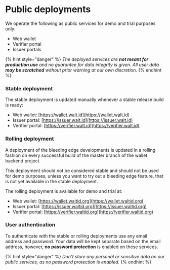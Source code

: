 # Public deployments

We operate the following as public services for demo and trial purposes only:

* Web wallet
* Verifier portal
* Issuer portals

{% hint style="danger" %}
_The deployed services are **not meant for production use** and no guarantee for data integrity is given. All user data **may be scratched** without prior warning at our own discretion._
{% endhint %}

### Stable deployment

The stable deployment is updated manually whenever a stable release build is ready:

* Web wallet: [https://wallet.walt.id](https://wallet.walt.id)
* Issuer portal: [https://issuer.walt.id](https://issuer.walt.id)
* Verifier portal: [https://verifier.walt.id](https://verifier.walt.id)

### Rolling deployment

A deployment of the bleeding edge developments is updated in a rolling fashion on every successful build of the master branch of the wallet backend project.

This deployment should not be considered stable and should not be used for demo purposes, unless you want to try out a bleeding edge feature, that is not yet available in the stable deployment.

The rolling deployment is available for demo and trial at:

* Web wallet: [https://wallet.waltid.org](https://wallet.waltid.org)
* Issuer portal: [https://issuer.waltid.org](https://issuer.waltid.org)
* Verifier portal: [https://verifier.waltid.org](https://verifier.waltid.org)

### User authentication

To authenticate with the stable or rolling deployments use any email address and password. Your data will be kept separate based on the email address, however, **no password protection** is enabled on these services.

{% hint style="danger" %}
_Don't store any personal or sensitive data on our public services, as no password protection is enabled._
{% endhint %}

